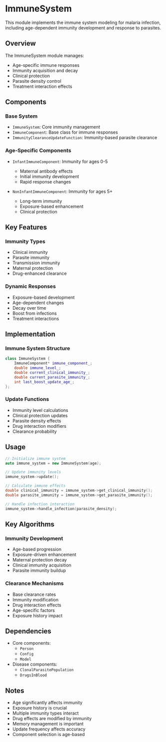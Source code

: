 # ImmuneSystem

This module implements the immune system modeling for malaria infection, including age-dependent immunity development and response to parasites.

## Overview

The ImmuneSystem module manages:
- Age-specific immune responses
- Immunity acquisition and decay
- Clinical protection
- Parasite density control
- Treatment interaction effects

## Components

### Base System
- `ImmuneSystem`: Core immunity management
- `ImmuneComponent`: Base class for immune responses
- `ImmunityClearanceUpdateFunction`: Immunity-based parasite clearance

### Age-Specific Components
- `InfantImmuneComponent`: Immunity for ages 0-5
  - Maternal antibody effects
  - Initial immunity development
  - Rapid response changes

- `NonInfantImmuneComponent`: Immunity for ages 5+
  - Long-term immunity
  - Exposure-based enhancement
  - Clinical protection

## Key Features

### Immunity Types
- Clinical immunity
- Parasite immunity
- Transmission immunity
- Maternal protection
- Drug-enhanced clearance

### Dynamic Responses
- Exposure-based development
- Age-dependent changes
- Decay over time
- Boost from infections
- Treatment interactions

## Implementation

### Immune System Structure
```cpp
class ImmuneSystem {
    ImmuneComponent* immune_component_;
    double immune_level_;
    double current_clinical_immunity_;
    double current_parasite_immunity_;
    int last_boost_update_age_;
};
```

### Update Functions
- Immunity level calculations
- Clinical protection updates
- Parasite density effects
- Drug interaction modifiers
- Clearance probability

## Usage

```cpp
// Initialize immune system
auto immune_system = new ImmuneSystem(age);

// Update immunity levels
immune_system->update();

// Calculate immune effects
double clinical_immunity = immune_system->get_clinical_immunity();
double parasite_immunity = immune_system->get_parasite_immunity();

// Handle infection interaction
immune_system->handle_infection(parasite_density);
```

## Key Algorithms

### Immunity Development
- Age-based progression
- Exposure-driven enhancement
- Maternal protection decay
- Clinical immunity acquisition
- Parasite immunity buildup

### Clearance Mechanisms
- Base clearance rates
- Immunity modification
- Drug interaction effects
- Age-specific factors
- Exposure history impact

## Dependencies

- Core components:
  - `Person`
  - `Config`
  - `Model`
- Disease components:
  - `ClonalParasitePopulation`
  - `DrugsInBlood`

## Notes

- Age significantly affects immunity
- Exposure history is crucial
- Multiple immunity types interact
- Drug effects are modified by immunity
- Memory management is important
- Update frequency affects accuracy
- Component selection is age-based
